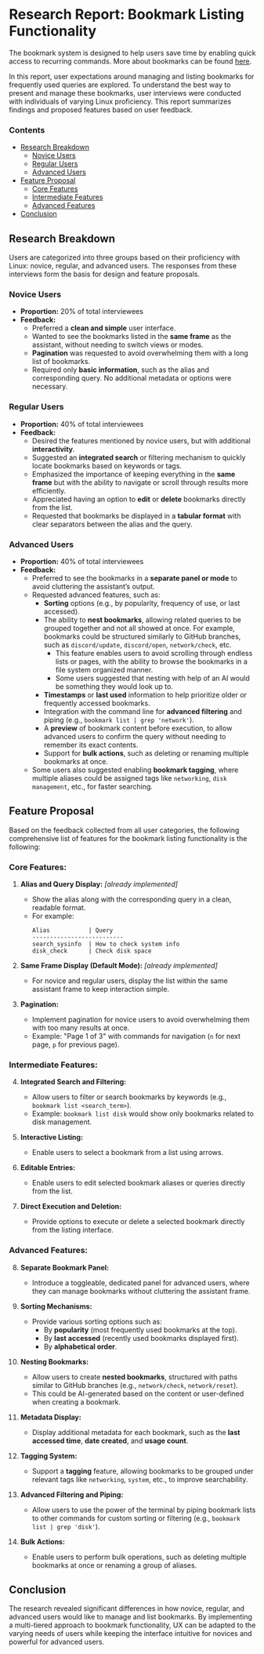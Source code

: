 # Research Report: Bookmark Listing Functionality

The bookmark system is designed to help users save time by enabling quick access to recurring commands. More about bookmarks can be found [here](https://github.com/smart-linux-shell/ishell/blob/main/docs/bookmarking.md).

In this report, user expectations around managing and listing bookmarks for frequently used queries are explored. To understand the best way to present and manage these bookmarks, user interviews were conducted with individuals of varying Linux proficiency. This report summarizes findings and proposed features based on user feedback.

### Contents
- [Research Breakdown](#research-breakdown)
  - [Novice Users](#novice-users)
  - [Regular Users](#regular-users)
  - [Advanced Users](#advanced-users)
- [Feature Proposal](#feature-proposal)
  - [Core Features](#core-features)
  - [Intermediate Features](#intermediate-features)
  - [Advanced Features](#advanced-features)
- [Conclusion](#conclusion)

## Research Breakdown
Users are categorized into three groups based on their proficiency with Linux: novice, regular, and advanced users. The responses from these interviews form the basis for design and feature proposals.

### Novice Users
- **Proportion:** 20% of total interviewees
- **Feedback:**
  - Preferred a **clean and simple** user interface.
  - Wanted to see the bookmarks listed in the **same frame** as the assistant, without needing to switch views or modes.
  - **Pagination** was requested to avoid overwhelming them with a long list of bookmarks.
  - Required only **basic information**, such as the alias and corresponding query. No additional metadata or options were necessary.

### Regular Users
- **Proportion:** 40% of total interviewees
- **Feedback:**
  - Desired the features mentioned by novice users, but with additional **interactivity**.
  - Suggested an **integrated search** or filtering mechanism to quickly locate bookmarks based on keywords or tags.
  - Emphasized the importance of keeping everything in the **same frame** but with the ability to navigate or scroll through results more efficiently.
  - Appreciated having an option to **edit** or **delete** bookmarks directly from the list.
  - Requested that bookmarks be displayed in a **tabular format** with clear separators between the alias and the query.

### Advanced Users
- **Proportion:** 40% of total interviewees
- **Feedback:**
  - Preferred to see the bookmarks in a **separate panel or mode** to avoid cluttering the assistant’s output.
  - Requested advanced features, such as:
    - **Sorting** options (e.g., by popularity, frequency of use, or last accessed).
    - The ability to **nest bookmarks**, allowing related queries to be grouped together and not all showed at once. For example, bookmarks could be structured similarly to GitHub branches, such as `discord/update`, `discord/open`, `network/check`, etc.
      - This feature enables users to avoid scrolling through endless lists or pages, with the ability to browse the bookmarks in a file system organized manner.
      - Some users suggested that nesting with help of an AI would be something they would look up to.
    - **Timestamps** or **last used** information to help prioritize older or frequently accessed bookmarks.
    - Integration with the command line for **advanced filtering** and piping (e.g., `bookmark list | grep 'network'`).
    - A **preview** of bookmark content before execution, to allow advanced users to confirm the query without needing to remember its exact contents.
    - Support for **bulk actions**, such as deleting or renaming multiple bookmarks at once.
  - Some users also suggested enabling **bookmark tagging**, where multiple aliases could be assigned tags like `networking`, `disk management`, etc., for faster searching.


## Feature Proposal

Based on the feedback collected from all user categories, the following comprehensive list of features for the bookmark listing functionality is the following:

### Core Features:
1. **Alias and Query Display:** _[already implemented]_
   - Show the alias along with the corresponding query in a clean, readable format.
   - For example:
     ```
     Alias           | Query
     --------------------------
     search_sysinfo  | How to check system info
     disk_check      | Check disk space
     ```
   
2. **Same Frame Display (Default Mode):** _[already implemented]_
   - For novice and regular users, display the list within the same assistant frame to keep interaction simple.

3. **Pagination:**
   - Implement pagination for novice users to avoid overwhelming them with too many results at once.
   - Example: "Page 1 of 3" with commands for navigation (`n` for next page, `p` for previous page).

### Intermediate Features:
4. **Integrated Search and Filtering:**
   - Allow users to filter or search bookmarks by keywords (e.g., `bookmark list <search_term>`).
   - Example: `bookmark list disk` would show only bookmarks related to disk management.
  
5. **Interactive Listing:**
   - Enable users to select a bookmark from a list using arrows.

6. **Editable Entries:**
   - Enable users to edit selected bookmark aliases or queries directly from the list.

7. **Direct Execution and Deletion:**
   - Provide options to execute or delete a selected bookmark directly from the listing interface.

### Advanced Features:
8. **Separate Bookmark Panel:**
   - Introduce a toggleable, dedicated panel for advanced users, where they can manage bookmarks without cluttering the assistant frame.
   
9. **Sorting Mechanisms:**
   - Provide various sorting options such as:
     - By **popularity** (most frequently used bookmarks at the top).
     - By **last accessed** (recently used bookmarks displayed first).
     - By **alphabetical order**.
   
10. **Nesting Bookmarks:**
    - Allow users to create **nested bookmarks**, structured with paths similar to GitHub branches (e.g., `network/check`, `network/reset`).
    - This could be AI-generated based on the content or user-defined when creating a bookmark.
   
11. **Metadata Display:**
    - Display additional metadata for each bookmark, such as the **last accessed time**, **date created**, and **usage count**.
   
12. **Tagging System:**
    - Support a **tagging** feature, allowing bookmarks to be grouped under relevant tags like `networking`, `system`, etc., to improve searchability.

13. **Advanced Filtering and Piping:**
    - Allow users to use the power of the terminal by piping bookmark lists to other commands for custom sorting or filtering (e.g., `bookmark list | grep 'disk'`).

14. **Bulk Actions:**
    - Enable users to perform bulk operations, such as deleting multiple bookmarks at once or renaming a group of aliases.


## Conclusion

The research revealed significant differences in how novice, regular, and advanced users would like to manage and list bookmarks. By implementing a multi-tiered approach to bookmark functionality, UX can be adapted to the varying needs of users while keeping the interface intuitive for novices and powerful for advanced users. 
